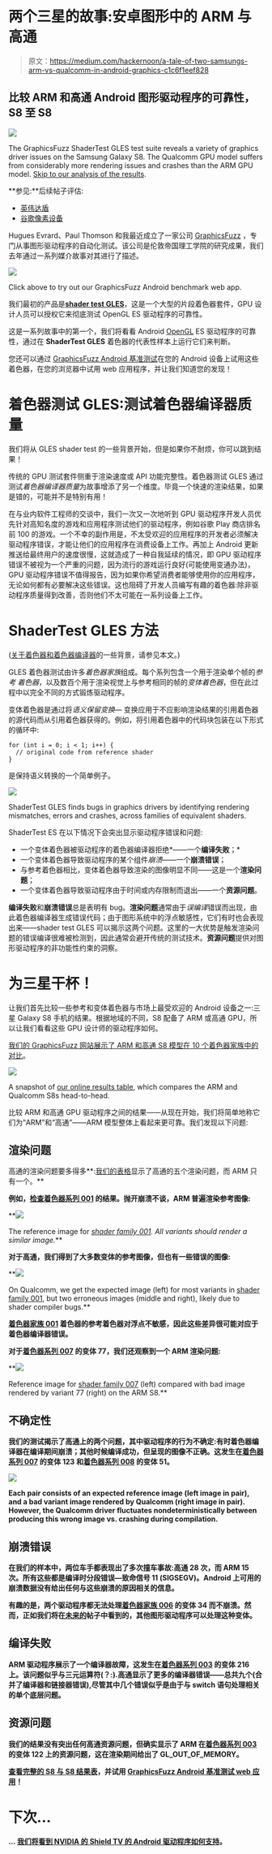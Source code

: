 # 两个三星的故事:安卓图形中的 ARM 与高通

> 原文：<https://medium.com/hackernoon/a-tale-of-two-samsungs-arm-vs-qualcomm-in-android-graphics-c1c6f1eef828>

## 比较 ARM 和高通 Android 图形驱动程序的可靠性，S8 至 S8

![](img/067e550ed8d72ebf91f20730a2e10cf4.png)

The GraphicsFuzz ShaderTest GLES test suite reveals a variety of graphics driver issues on the Samsung Galaxy S8\. The Qualcomm GPU model suffers from considerably more rendering issues and crashes than the ARM GPU model. [Skip to our analysis of the results](#02a6).

**参见:**后续帖子评估:

*   [英伟达盾](/@afd_icl/nvidia-shield-reliable-graphics-2aa79e04e150)
*   [谷歌像素设备](/@afd_icl/google-and-qualcomm-pixel-perfect-e8ecefaf5968)

Hugues Evrard、Paul Thomson 和我最近成立了一家公司 [GraphicsFuzz](https://www.graphicsfuzz.com/) ，专门从事图形驱动程序的自动化测试。该公司是伦敦帝国理工学院的研究成果，我们去年通过一系列媒介故事对其进行了描述。

[![](img/ce2b5769896292ae18f8e62ec1c8f2f5.png)](https://www.graphicsfuzz.com/benchmark/android-v1.html)

Click above to try out our GraphicsFuzz Android benchmark web app.

我们最初的产品是[**shader test GLES**](https://www.graphicsfuzz.com/index.html#products)，这是一个大型的片段着色器套件，GPU 设计人员可以授权它来彻底测试 OpenGL ES 驱动程序的可靠性。

这是一系列故事中的第一个，我们将看看 Android [OpenGL](https://hackernoon.com/tagged/opengl) ES 驱动程序的可靠性，通过在 **ShaderTest GLES** 着色器的代表性样本上运行它们来判断。

您还可以通过 [GraphicsFuzz Android 基准测试](https://www.graphicsfuzz.com/benchmark/android-v1.html)在您的 Android 设备上试用这些着色器，在您的浏览器中试用 web 应用程序，并让我们知道您的发现！

# 着色器测试 GLES:测试着色器编译器质量

我们将从 GLES shader test 的一些背景开始，但是如果你不耐烦，你可以跳到结果！

传统的 GPU 测试套件侧重于渲染速度或 API 功能完整性。着色器测试 GLES 通过测试*着色器编译器质量*为故事增添了另一个维度。毕竟一个快速的渲染结果，如果是错的，可能并不是特别有用！

在与业内软件工程师的交谈中，我们一次又一次地听到 GPU 驱动程序开发人员优先针对高知名度的游戏和应用程序测试他们的驱动程序，例如谷歌 Play 商店排名前 100 的游戏。一个不幸的副作用是，不太受欢迎的应用程序的开发者必须解决驱动程序错误，才能让他们的应用程序在消费设备上工作。再加上 Android 更新推送给最终用户的速度很慢，这就造成了一种自我延续的情况，即 GPU 驱动程序错误不被视为一个严重的问题，因为流行的游戏运行良好(可能使用变通办法)，GPU 驱动程序错误不值得报告，因为如果你希望消费者能够使用你的应用程序，无论如何都有必要解决这些错误。这也阻碍了开发人员编写有趣的着色器:除非驱动程序质量得到改善，否则他们不太可能在一系列设备上工作。

# ShaderTest GLES 方法

([关于着色器和着色器编译器](/@afd_icl/crashes-hangs-and-crazy-images-by-adding-zero-689d15ce922b)的一些背景，请参见本文。)

GLES 着色器测试由许多*着色器家族*组成。每个系列包含一个用于渲染单个帧的*参考* *着色器*，以及数百个用于渲染视觉上与参考相同的帧的*变体着色器*，但在此过程中以完全不同的方式锻炼驱动程序。

变体着色器是通过将*语义保留变换—* 变换应用于不应影响渲染结果的引用着色器的源代码而从引用着色器获得的。例如，将引用着色器中的代码块包装在以下形式的循环中:

```
for (int i = 0; i < 1; i++) {
  // original code from reference shader
}
```

是保持语义转换的一个简单例子。

![](img/3b03eca6c8d06d2a76204d2a767e598b.png)

ShaderTest GLES finds bugs in graphics drivers by identifying rendering mismatches, errors and crashes, across families of equivalent shaders.

ShaderTest ES 在以下情况下会突出显示驱动程序错误和问题:

*   一个变体着色器被驱动程序的着色器编译器拒绝*——一个**编译失败**；*
*   一个变体着色器导致驱动程序的某个组件*崩溃*——一个**崩溃错误**；
*   与参考着色器相比，变体着色器导致渲染的图像明显不同——这是一个**渲染问题**；
*   一个变体着色器导致驱动程序由于时间或内存限制而退出——一个**资源问题**。

**编译失败**和**崩溃错误**总是表明有 bug。**渲染问题**通常由于*误编译*错误而出现，由此着色器编译器生成错误代码；由于图形系统中的浮点敏感性，它们有时也会表现出来——shader test GLES 可以揭示这两个问题。这里的一大优势是触发渲染问题的错误编译很难被检测到，因此通常会避开传统的测试技术。**资源问题**提供对图形驱动程序的非功能性约束的洞察。

# 为三星干杯！

让我们首先比较一些参考和变体着色器与市场上最受欢迎的 Android 设备之一:三星 Galaxy S8 手机的结果。根据地域的不同，S8 配备了 ARM 或高通 GPU，所以让我们看看这些 GPU 设计师的驱动程序如何。

[我们的 GraphicsFuzz 网站展示了 ARM 和高通 S8 模型在 10 个着色器家族中的对比](https://www.graphicsfuzz.com/results/S8vS8.html)。

[![](img/d198b7ed85b1f6f9c87d62cea461728e.png)](https://www.graphicsfuzz.com/results/S8vS8.html)

A snapshot of [our online results table](https://www.graphicsfuzz.com/results/S8vS8.html), which compares the ARM and Qualcomm S8s head-to-head.

比较 ARM 和高通 GPU 驱动程序之间的结果——从现在开始，我们将简单地称它们为“ARM”和“高通”——ARM 模型整体上看起来更可靠。我们发现以下问题:

## 渲染问题

高通的渲染问题要多得多**:[我们的表格](https://www.graphicsfuzz.com/results/S8vS8.html)显示了高通的五个渲染问题，而 ARM 只有一个。**

**例如，[检查着色器系列 001](https://www.graphicsfuzz.com/results/S8vS8.html#shader_family_001) 的结果。抛开崩溃不谈，ARM 普遍渲染参考图像:**

**[![](img/efe122a9865cfa9c45f1257bb8614fae.png)](https://www.graphicsfuzz.com/results/S8vS8.html#shader_family_001)

The reference image for [*shader family 001*](https://www.graphicsfuzz.com/results/S8vS8.html#shader_family_001)*. All variants should render a similar image.*** 

**对于高通，我们得到了大多数变体的参考图像，但也有一些错误的图像:**

**[![](img/40638205c78b28d94c29acfa0d361e0a.png)](https://www.graphicsfuzz.com/results/S8vS8.html#shader_family_001)

On Qualcomm, we get the expected image (left) for most variants in [shader family 001](https://www.graphicsfuzz.com/results/S8vS8.html#shader_family_001), but two erroneous images (middle and right), likely due to shader compiler bugs.** 

**[着色器家族 001](https://www.graphicsfuzz.com/results/S8vS8.html#shader_family_001) 着色器的参考着色器对浮点不敏感，因此这些差异很可能对应于着色器编译器错误。**

**对于[着色器系列 007](https://www.graphicsfuzz.com/results/S8vS8.html#shader_family_007) 的变体 77，我们还观察到一个 ARM 渲染问题:**

**[![](img/cfefb043588b93246823defc69140bd6.png)](https://www.graphicsfuzz.com/results/S8vS8.html#shader_family_007)

Reference image for [shader family 007](https://www.graphicsfuzz.com/results/S8vS8.html#shader_family_007) (left) compared with bad image rendered by variant 77 (right) on the ARM S8.** 

## **不确定性**

**我们的测试揭示了高通上的两个问题，其中驱动程序的行为不确定:有时着色器编译器在编译期间崩溃；其他时候编译成功，但呈现的图像不正确。这发生在[着色器系列 007](https://www.graphicsfuzz.com/results/S8vS8.html#shader_family_007) 的变体 123 和[着色器系列 008](https://www.graphicsfuzz.com/results/S8vS8.html#shader_family_008) 的变体 51。**

**![](img/d930582dfd82ab585469d4a0f003a77a.png)**

**Each pair consists of an expected reference image (left image in pair), and a bad variant image rendered by Qualcomm (right image in pair). However, the Qualcomm driver fluctuates nondeterministically between producing this wrong image vs. crashing during compilation.**

## **崩溃错误**

**在我们的样本中，两位车手都表现出了多次撞车事故:高通 28 次，而 ARM 15 次。所有这些都是编译时分段错误—致命信号 11 (SIGSEGV)。Android 上可用的崩溃数据没有给出任何与这些崩溃的原因相关的信息。**

**有趣的是，两个驱动程序都无法处理[着色器家族 006](https://www.graphicsfuzz.com/results/S8vS8.html#shader_family_006) 的变体 34 而不崩溃。然而，正如我们将在[未来的](https://hackernoon.com/tagged/future)帖子中看到的，其他图形驱动程序可以处理这种变体。**

## **编译失败**

**ARM 驱动程序展示了一个编译器故障，这发生在[着色器系列 003](https://www.graphicsfuzz.com/results/S8vS8.html#shader_family_003) 的变体 216 上。该问题似乎与三元运算符(？:).高通显示了更多的编译器错误——总共九个(合并了编译器和链接器错误),尽管其中几个错误似乎是由于与 switch 语句处理相关的单个底层问题。**

## **资源问题**

**我们的结果没有突出任何高通资源问题，但确实显示了 ARM 在[着色器系列 003](https://www.graphicsfuzz.com/results/S8vS8.html#shader_family_003) 的变体 122 上的资源问题，这在渲染期间给出了 GL_OUT_OF_MEMORY。**

**[查看完整的 S8 与 S8 结果表](https://www.graphicsfuzz.com/results/S8vS8.html)，并试用 [GraphicsFuzz Android 基准测试 web 应用](https://www.graphicsfuzz.com/benchmark/android-v1.html)！**

# **下次…**

**… [我们将看到 NVIDIA 的 Shield TV 的 Android 驱动程序如何支持](/@afd_icl/nvidia-shield-reliable-graphics-2aa79e04e150)。**